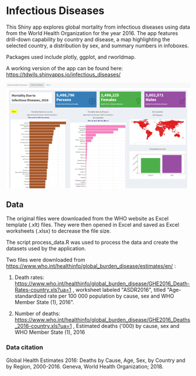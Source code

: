 # Infectious Diseases

This Shiny app explores global mortality from infectious diseases using data from the World Health Organization for the year 2016. The app features drill-down capability by country and disease, a map highlighting the selected country, a distribution by sex, and summary numbers in infoboxes.

Packages used include plotly, ggplot, and rworldmap.

A working version of the app can be found here: https://tdwils.shinyapps.io/infectious_diseases/

![Image of NYC Eateries Shiny app](https://github.com/tdwils/infectious_diseases/blob/master/www/diseases.PNG)

## Data

The original files were downloaded from the WHO website as Excel template (.xlt) files. They were then opened in Excel and saved as Excel worksheets (.xlsx) to decrease the file size.

The script process_data.R was used to process the data and create the datasets used by the application.

Two files were downloaded from https://www.who.int/healthinfo/global_burden_disease/estimates/en/ :

1. Death rates: 
https://www.who.int/healthinfo/global_burden_disease/GHE2016_Death-Rates-country.xls?ua=1 , worksheet labeled "ASDR2016", titled "Age-standardized rate per 100 000 population by cause, sex and WHO Member State (1), 2016".

2. Number of deaths: 
https://www.who.int/healthinfo/global_burden_disease/GHE2016_Deaths_2016-country.xls?ua=1 , Estimated deaths ('000) by cause, sex and WHO Member State (1), 2016

### Data citation

Global Health Estimates 2016: Deaths by Cause, Age, Sex, by Country and by Region, 2000-2016. Geneva, World Health Organization; 2018.

